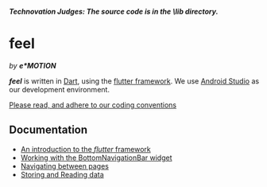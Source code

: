 **_Technovation Judges: The source code is in the \lib directory._**

# feel 
_by **e\*MOTION**_

**_feel_** is written in [Dart](https://www.dartlang.org/), using the [flutter framework](https://flutter.io/). We use [Android Studio](https://developer.android.com/studio/index.html) as our development environment.


[Please read, and adhere to our coding conventions](documentation/Coding%20Conventions.md)

## Documentation
- [An introduction to the _flutter_ framework](documentation/feel%20a%20little%20flutter.md)
- [Working with the BottomNavigationBar widget](documentation/Working%20with%20the%20BottomNavigationBar.md)
- [Navigating between pages](documentation/Navigating%20between%20pages.md)
- [Storing and Reading data](documentation/Storing%20Data.md)
